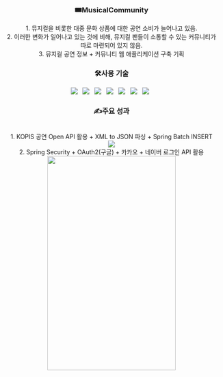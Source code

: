 <h3 align="center"><b>🎟️MusicalCommunity</b></h3>
<p align="center">
1. 뮤지컬을 비롯한 대중 문화 상품에 대한 공연 소비가 늘어나고 있음. <br/>
2. 이러한 변화가 일어나고 있는 것에 비해, 뮤지컬 팬들이 소통할 수 있는 커뮤니티가 따로 마련되어 있지 않음. <br/>
3. 뮤지컬 공연 정보 + 커뮤니티 웹 애플리케이션 구축 기획
</p>

<h3 align="center"><b>🛠️사용 기술</b></h3>
<p align="center">
<img src="https://img.shields.io/badge/Spring Boot-6DB33F?style=flat-square&logo=Spring%20Boot&logoColor=white"/></a> &nbsp
<img src="https://img.shields.io/badge/MySQL-4479A1?style=flat-square&logo=MySQL&logoColor=white"/></a> &nbsp
<img src="https://img.shields.io/badge/Thymeleaf-005F0F?style=flat-square&logo=Thymeleaf&logoColor=white"/></a> &nbsp
<img src="https://img.shields.io/badge/Bootstrap-7952B3?style=flat-square&logo=Bootstrap&logoColor=white"/></a> &nbsp
<img src="https://img.shields.io/badge/IntelliJ%20IDEA-000000?style=flat-square&logo=IntelliJ%20IDEA&logoColor=white"/></a> &nbsp
<img src="https://img.shields.io/badge/Kakao-FFCD00?style=flat-square&logo=Kakao&logoColor=white"/></a> &nbsp
<img src="https://img.shields.io/badge/Naver-03C75A?style=flat-square&logo=Naver&logoColor=white"/></a> &nbsp
</p>

<h3 align="center"><b>✍️주요 성과</b></h3>
<p align="center"><br/>
1. KOPIS 공연 Open API 활용 + XML to JSON 파싱 + Spring Batch INSERT <br/>
<img src="https://user-images.githubusercontent.com/95195441/179171206-239f8b35-5200-4a0e-aa44-32ce27e78d19.png"/> <br/>
2. Spring Security + OAuth2(구글) + 카카오 + 네이버 로그인 API 활용 <br/>
<img src="https://user-images.githubusercontent.com/95195441/179172395-6beeb79d-44de-42d1-b5a2-dad9035fb5d9.jpg", height="500px", width="300px" />
</p>
